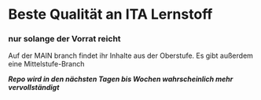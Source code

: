 # Beste Qualität an ITA Lernstoff
### nur solange der Vorrat reicht

Auf der MAIN branch findet ihr Inhalte aus der Oberstufe.
Es gibt außerdem eine Mittelstufe-Branch

***Repo wird in den nächsten Tagen bis Wochen wahrscheinlich mehr vervollständigt***
